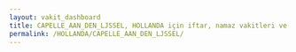 ```yaml
---
layout: vakit_dashboard
title: CAPELLE_AAN_DEN_LJSSEL, HOLLANDA için iftar, namaz vakitleri ve hava durumu - ilçe/eyalet seç
permalink: /HOLLANDA/CAPELLE_AAN_DEN_LJSSEL/
---
```


<script type="text/javascript">
  var GLOBAL_COUNTRY = 'HOLLANDA';
  var GLOBAL_CITY = 'CAPELLE_AAN_DEN_LJSSEL';
  var GLOBAL_STATE = '';
  var lat = 72;
  var lon = 21;
</script>
